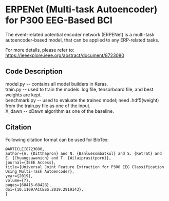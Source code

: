 # ERPENet (Multi-task Autoencoder) for P300 EEG-Based BCI
The event-related potential encoder network (ERPENet) is a multi-task autoencoder-based model, that can be applied to any ERP-related tasks. 

For more details, please refer to: https://ieeexplore.ieee.org/abstract/document/8723080


## Code Description ##
model.py -- contains all model builders in Keras.  
train.py -- used to train the models. log file, tensorboard file, and best weights are kept.  
benchmark.py -- used to evaluate the trained model; need .hdf5(weight) from the train.py file as one of the input.  
X_dawn -- xDawn algorithm as one of the baseline.  


## Citation ##
Following citation format can be used for BibTex:

    @ARTICLE{8723080,
    author={A. {Ditthapron} and N. {Banluesombatkul} and S. {Ketrat} and E. {Chuangsuwanich} and T. {Wilaiprasitporn}},
    journal={IEEE Access},
    title={Universal Joint Feature Extraction for P300 EEG Classification Using Multi-Task Autoencoder},
    year={2019},
    volume={7},
    pages={68415-68428},
    doi={10.1109/ACCESS.2019.2919143},
    }
